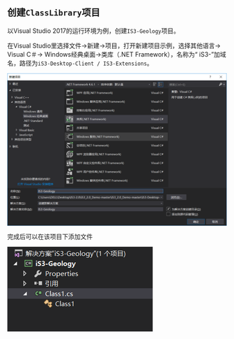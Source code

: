 ##  创建`ClassLibrary`项目

以Visual Studio 2017的运行环境为例，创建`IS3-Geology`项目。

在Visual Studio里选择文件->新建->项目，打开新建项目示例，选择其他语言-> Visual C＃-> Windows经典桌面->类库（.NET Framework），名称为“ iS3-”加域名，路径为`iS3-Desktop-Client / IS3-Extensions`。



<img src=".\img\client2.png" alt="client2" style="zoom:50%;" align="center"/>



完成后可以在该项目下添加文件



![client3](.\img\client3.png)

